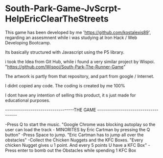 # South-Park-Game-JvScrpt-HelpEricClearTheStreets

This game has been developed by me 'https://github.com/kostalexis89', regarding an assesmnent while i was studying at Iron Hack / Web Developing Bootcamp.

Its basically structured with Javascript using the P5 library.

i took the Idea from Git Hub, while i found a very similar project by Wispoi. "https://github.com/Wispoi/South-Park-The-Runner-Game"

The artwork is partly from that repository, and part from google / Internet.

I didnt copied any code. The coding is created by me 100%

I dont have any intention of selling this product, it s just made for educational purposes.



-----------------------------------THE GAME -------------------------------------

-Press Q to start the music. "Google Chrome was blocking autoplay so the user can load the track - MINORITES by Eric Cartman by pressing the Q button"
-Press Space to jump. "Eric Cartman has to jump all over the obstacles"
-Collect the Chicken Nuggets and the KFC Boxes. "Every chicken Nugget gives u 1 point. And every 5 points U have a KFC Box"
-Press enter to bomb out the Obstacles while spending 1 KFC Box
                  
                  
